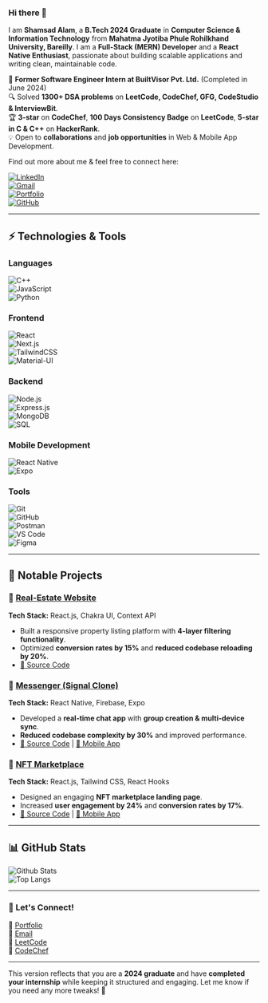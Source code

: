 ### Hi there 👋  

I am **Shamsad Alam**, a **B.Tech 2024 Graduate** in **Computer Science & Information Technology** from **Mahatma Jyotiba Phule Rohilkhand University, Bareilly**. I am a **Full-Stack (MERN) Developer** and a **React Native Enthusiast**, passionate about building scalable applications and writing clean, maintainable code.  

🚀 **Former Software Engineer Intern at BuiltVisor Pvt. Ltd.** (Completed in June 2024)  
🔍 Solved **1300+ DSA problems** on **LeetCode, CodeChef, GFG, CodeStudio & InterviewBit**.  
🏆 **3-star** on **CodeChef**, **100 Days Consistency Badge** on **LeetCode**, **5-star in C & C++** on **HackerRank**.  
💡 Open to **collaborations** and **job opportunities** in Web & Mobile App Development.  

Find out more about me & feel free to connect here:  

[![LinkedIn](https://img.shields.io/badge/-ShamsadAlam-blue?style=flat-square&logo=Linkedin&logoColor=white&link=https://www.linkedin.com/in/shamsadalam7084/)](https://www.linkedin.com/in/shamsadalam7084/)  
[![Gmail](https://img.shields.io/badge/-nobleperson.dev@gmail.com-c14438?style=flat-square&logo=Gmail&logoColor=white&link=mailto:nobleperson.dev@gmail.com)](mailto:nobleperson.dev@gmail.com)  
[![Portfolio](https://img.shields.io/badge/Portfolio-%23000000.svg?style=flat-square&logo=vercel&logoColor=white&link=https://shamsad-portfolio.vercel.app/)](https://shamsad-portfolio.vercel.app/)  
[![GitHub](https://img.shields.io/badge/GitHub-%23121011.svg?style=flat-square&logo=github&logoColor=white&link=https://github.com/ShamsadAlam)](https://github.com/ShamsadAlam)  

---

## ⚡ Technologies & Tools  

### Languages  
![C++](https://img.shields.io/badge/c++-%2300599C.svg?style=for-the-badge&logo=c%2B%2B&logoColor=white)  
![JavaScript](https://img.shields.io/badge/javascript-%23323330.svg?style=for-the-badge&logo=javascript&logoColor=%23F7DF1E)  
![Python](https://img.shields.io/badge/python-3670A0?style=for-the-badge&logo=python&logoColor=ffdd54)  

### Frontend  
![React](https://img.shields.io/badge/react-%2320232a.svg?style=for-the-badge&logo=react&logoColor=%2361DAFB)  
![Next.js](https://img.shields.io/badge/next.js-black?style=for-the-badge&logo=next.js&logoColor=white)  
![TailwindCSS](https://img.shields.io/badge/tailwindcss-%2338B2AC.svg?style=for-the-badge&logo=tailwind-css&logoColor=white)  
![Material-UI](https://img.shields.io/badge/Material--UI-%230081CB.svg?style=for-the-badge&logo=mui&logoColor=white)  

### Backend  
![Node.js](https://img.shields.io/badge/node.js-6DA55F?style=for-the-badge&logo=node.js&logoColor=white)  
![Express.js](https://img.shields.io/badge/express.js-%23404d59.svg?style=for-the-badge&logo=express&logoColor=%2361DAFB)  
![MongoDB](https://img.shields.io/badge/MongoDB-%234ea94b.svg?style=for-the-badge&logo=mongodb&logoColor=white)  
![SQL](https://img.shields.io/badge/SQL-%2300f.svg?style=for-the-badge&logo=mysql&logoColor=white)  

### Mobile Development  
![React Native](https://img.shields.io/badge/react_native-%2320232a.svg?style=for-the-badge&logo=react&logoColor=%2361DAFB)  
![Expo](https://img.shields.io/badge/expo-1C1E24?style=for-the-badge&logo=expo&logoColor=#D04A37)  

### Tools  
![Git](https://img.shields.io/badge/git-%23F05033.svg?style=for-the-badge&logo=git&logoColor=white)  
![GitHub](https://img.shields.io/badge/github-%23121011.svg?style=for-the-badge&logo=github&logoColor=white)  
![Postman](https://img.shields.io/badge/Postman-FF6C37?style=for-the-badge&logo=postman&logoColor=white)  
![VS Code](https://img.shields.io/badge/VS%20Code-007ACC.svg?style=for-the-badge&logo=visual-studio-code&logoColor=white)  
![Figma](https://img.shields.io/badge/figma-%23F24E1E.svg?style=for-the-badge&logo=figma&logoColor=white)  

---

## 📌 Notable Projects  

### 🔹 [Real-Estate Website](https://real-estate-shamsad.vercel.app/)  
**Tech Stack:** React.js, Chakra UI, Context API  
- Built a responsive property listing platform with **4-layer filtering functionality**.  
- Optimized **conversion rates by 15%** and **reduced codebase reloading by 20%**.  
- [🔗 Source Code](https://github.com/ShamsadAlam/Real-Estate-Project)  

### 🔹 [Messenger (Signal Clone)](https://signal-clone-7571.web.app/)  
**Tech Stack:** React Native, Firebase, Expo  
- Developed a **real-time chat app** with **group creation & multi-device sync**.  
- **Reduced codebase complexity by 30%** and improved performance.  
- [🔗 Source Code](https://github.com/ShamsadAlam/Signal-Clone) | [📱 Mobile App](https://expo.dev/@nobleperson/signal-clone?serviceType=classic&distribution=expo-go)  

### 🔹 [NFT Marketplace](https://nft-marketplace-shamsad.vercel.app/)  
**Tech Stack:** React.js, Tailwind CSS, React Hooks  
- Designed an engaging **NFT marketplace landing page**.  
- Increased **user engagement by 24%** and **conversion rates by 17%**.  
- [🔗 Source Code](https://github.com/ShamsadAlam/NFT-Webpage) | [📱 Mobile App](https://expo.dev/@shamsadalam/NFTMarketplace)  

---

## 📊 GitHub Stats  

![Github Stats](https://github-readme-stats.vercel.app/api?username=ShamsadAlam&count_private=true&show_icons=true&include_all_commits=true)  
![Top Langs](https://github-readme-stats.vercel.app/api/top-langs/?username=ShamsadAlam&hide=TeX&layout=compact)  

---

### 🚀 Let's Connect!  
💼 [Portfolio](https://shamsad-portfolio.vercel.app/)  
📩 [Email](mailto:nobleperson.dev@gmail.com)  
📌 [LeetCode](https://leetcode.com/NOBLE_7571/)  
🎯 [CodeChef](https://www.codechef.com/users/nobleperson786/)  

---

This version reflects that you are a **2024 graduate** and have **completed your internship** while keeping it structured and engaging. Let me know if you need any more tweaks! 🚀

